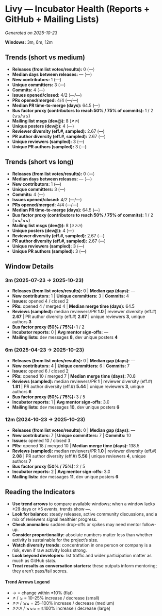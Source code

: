 # Livy — Incubator Health (Reports + GitHub + Mailing Lists)
_Generated on 2025-10-23_

**Windows:** 3m, 6m, 12m

## Trends (short vs medium)

- **Releases (from list votes/results):** 0 (—)
- **Median days between releases:** — (—)
- **New contributors:** 1 (—)
- **Unique committers:** 3 (—)
- **Commits:** 4 (—)
- **Issues opened/closed:** 4/2 (—/—)
- **PRs opened/merged:** 4/4 (—/—)
- **Median PR time-to-merge (days):** 64.5 (—)
- **Bus factor proxy (contributors to reach 50% / 75% of commits):** 1 / 2 (↘↘/↘↘)
- **Mailing list msgs (dev@):** 8 (↗↗)
- **Unique posters (dev@):** 4 (—)
- **Reviewer diversity (eff.#, sampled):** 2.67 (—)
- **PR author diversity (eff.#, sampled):** 2.67 (—)
- **Unique reviewers (sampled):** 3 (—)
- **Unique PR authors (sampled):** 3 (—)

## Trends (short vs long)

- **Releases (from list votes/results):** 0 (—)
- **Median days between releases:** — (—)
- **New contributors:** 1 (—)
- **Unique committers:** 3 (—)
- **Commits:** 4 (—)
- **Issues opened/closed:** 4/2 (—/—)
- **PRs opened/merged:** 4/4 (—/—)
- **Median PR time-to-merge (days):** 64.5 (—)
- **Bus factor proxy (contributors to reach 50% / 75% of commits):** 1 / 2 (↘↘/↘↘)
- **Mailing list msgs (dev@):** 8 (↗↗↗)
- **Unique posters (dev@):** 4 (—)
- **Reviewer diversity (eff.#, sampled):** 2.67 (—)
- **PR author diversity (eff.#, sampled):** 2.67 (—)
- **Unique reviewers (sampled):** 3 (—)
- **Unique PR authors (sampled):** 3 (—)

## Window Details
### 3m  (2025-07-23 → 2025-10-23)
- **Releases (from list votes/results):** 0  |  **Median gap (days):** —
- **New contributors:** 1  |  **Unique committers:** 3  |  **Commits:** 4
- **Issues:** opened 4 / closed 2
- **PRs:** opened 4 / merged 4  |  **Median merge time (days):** 64.5
- **Reviews (sampled):** median reviewers/PR **1.0**  |  reviewer diversity (eff.#) **2.67**  |  PR author diversity (eff.#) **2.67**  |  unique reviewers **3**, unique authors **3**
- **Bus factor proxy (50% / 75%):** 1 / 2
- **Incubator reports:** 0  |  **Avg mentor sign-offs:** —
- **Mailing lists:** dev messages **8**, dev unique posters **4**

### 6m  (2025-04-23 → 2025-10-23)
- **Releases (from list votes/results):** 0  |  **Median gap (days):** —
- **New contributors:** 4  |  **Unique committers:** 6  |  **Commits:** 7
- **Issues:** opened 6 / closed 2
- **PRs:** opened 10 / merged 7  |  **Median merge time (days):** 70.8
- **Reviews (sampled):** median reviewers/PR **1**  |  reviewer diversity (eff.#) **1.81**  |  PR author diversity (eff.#) **5.44**  |  unique reviewers **3**, unique authors **6**
- **Bus factor proxy (50% / 75%):** 3 / 5
- **Incubator reports:** 1  |  **Avg mentor sign-offs:** 3.0
- **Mailing lists:** dev messages **10**, dev unique posters **6**

### 12m  (2024-10-23 → 2025-10-23)
- **Releases (from list votes/results):** 0  |  **Median gap (days):** —
- **New contributors:** 7  |  **Unique committers:** 7  |  **Commits:** 10
- **Issues:** opened 10 / closed 3
- **PRs:** opened 18 / merged 10  |  **Median merge time (days):** 138.5
- **Reviews (sampled):** median reviewers/PR **1.0**  |  reviewer diversity (eff.#) **2.08**  |  PR author diversity (eff.#) **5.56**  |  unique reviewers **4**, unique authors **7**
- **Bus factor proxy (50% / 75%):** 2 / 5
- **Incubator reports:** 2  |  **Avg mentor sign-offs:** 3.0
- **Mailing lists:** dev messages **11**, dev unique posters **6**

## Reading the Indicators
- **Use trend arrows** to compare available windows; when a window lacks ≥28 days or ≥5 events, trends show **—**.
- **Look for balance:** steady releases, active community discussions, and a mix of reviewers signal healthier progress.
- **Check anomalies:** sudden drop-offs or spikes may need mentor follow-up.
- **Consider proportionality:** absolute numbers matter less than whether activity is sustainable for the project’s size.
- **Watch diversity trends:** concentration in one person or company is a risk, even if raw activity looks strong.
- **Look beyond developers:** list traffic and wider participation matter as much as GitHub stats.
- **Treat results as conversation starters:** these outputs inform mentoring; they aren’t pass/fail scores.

#### Trend Arrows Legend
- →  = change within ±10% (flat)
- ↗ / ↘ = 10–25% increase / decrease (small)
- ↗↗ / ↘↘ = 25–100% increase / decrease (medium)
- ↗↗↗ / ↘↘↘ = ≥100% increase / decrease (large)
